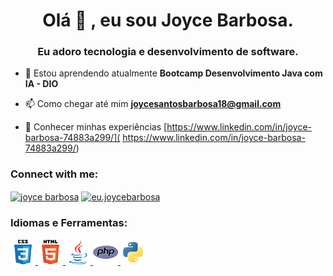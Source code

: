 <h1 align="center">Olá 👋 , eu sou Joyce Barbosa.</h1>
<h3 align="center">Eu adoro tecnologia e desenvolvimento de software.</h3>

- 🌱 Estou aprendendo atualmente **Bootcamp Desenvolvimento Java com IA - DIO**

- 📫 Como chegar até mim **joycesantosbarbosa18@gmail.com**

- 📄 Conhecer minhas experiências [https://www.linkedin.com/in/joyce-barbosa-74883a299/]( https://www.linkedin.com/in/joyce-barbosa-74883a299/)

<h3 align="left">Connect with me:</h3>
<p align="left">
<a href="https://linkedin.com/in/joyce barbosa" target="blank"><img align="center" src="https://raw.githubusercontent.com/rahuldkjain/github-profile-readme-generator/master/src/images/icons/Social/linked-in-alt.svg" alt="joyce barbosa" height="30" width="40" /></a>
<a href="https://instagram.com/eu.joycebarbosa" target="blank"><img align="center" src="https://raw.githubusercontent.com/rahuldkjain/github-profile-readme-generator/master/src/images/icons/Social/instagram.svg" alt="eu.joycebarbosa" height="30" width="40" /></a>
</p>

<h3 align="left">Idiomas e Ferramentas:</h3>
<p align="esquerda"> <a href="https://www.w3schools.com/css/" target="_blank" rel="noreferrer"> 
  <img src="https://raw.githubusercontent.com/devicons/devicon/master/icons/css3/css3-original-wordmark.svg" alt="css3" width="40" height="40"/> </a>
  <a href="https://www.w3.org/html/" target="_blank" rel="noreferrer"> <img src="https://raw.githubusercontent.com/devicons/devicon/master/icons/html5/html5-original-wordmark.svg" alt="html5" width="40" height="40"/> </a>
  <a href="https://www.java.com" target="_blank" rel="noreferrer"> <img src="https://raw.githubusercontent.com/devicons/devicon/master/icons/java/java-original.svg" alt="java" width="40" height="40"/> </a> 
  <a href="https://www.php.net" target="_blank" rel="noreferrer"> <img src="https://raw.githubusercontent.com/devicons/devicon/master/icons/php/php-original.svg" alt="php" width="40" height="40"/> </a>
  <a href="https://www.python.org" target="_blank" rel="noreferrer"> 
  <img src="https://raw.githubusercontent.com/devicons/devicon/master/icons/python/python-original.svg" alt="python" width="40" height="40"/> </a> </p>
